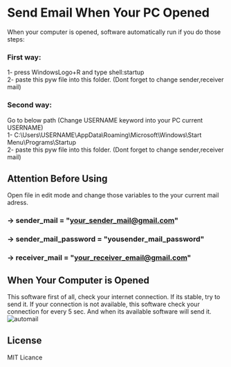 # Send Email When Your PC Opened
When your computer is opened, software automatically run if you do those steps:

### First way:
1- press WindowsLogo+R and type shell:startup<br />
2- paste this pyw file into this folder. (Dont forget to change sender,receiver mail)<br />

### Second way:
Go to below  path (Change USERNAME keyword into your PC current USERNAME)<br />
1- C:\Users\USERNAME\AppData\Roaming\Microsoft\Windows\Start Menu\Programs\Startup<br />
2- paste this pyw file into this folder. (Dont forget to change sender,receiver mail)<br />

## Attention Before Using
Open file in edit mode and change those variables to the your current mail adress.
### -> sender_mail = "your_sender_mail@gmail.com"
### -> sender_mail_password = "yousender_mail_password"
### -> receiver_mail = "your_receiver_email@gmail.com"


## When Your Computer is Opened
This software first of all, check your internet connection. If its stable, try to send it.
If your connection is not available, this software check your connection for every 5 sec. And when its available software will send it.
![automail](https://user-images.githubusercontent.com/63451008/107440414-a11e5580-6b44-11eb-8657-5df405566d10.PNG)


## License
MIT Licance
